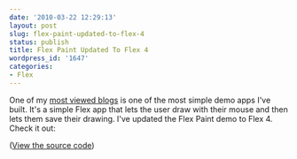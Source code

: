 ```yaml
---
date: '2010-03-22 12:29:13'
layout: post
slug: flex-paint-updated-to-flex-4
status: publish
title: Flex Paint Updated To Flex 4
wordpress_id: '1647'
categories:
- Flex
---
```


One of my [most viewed blogs](http://www.jamesward.com/2009/04/16/flex-paint-2/) is one of the most simple demo apps I've built.  It's a simple Flex app that lets the user draw with their mouse and then lets them save their drawing.  I've updated the Flex Paint demo to Flex 4.  Check it out:

([View the source code](/demos/FlexPaint4/srcview/index.html))
